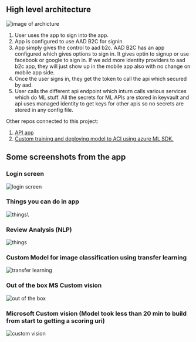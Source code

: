## High level architecture

![image of archicture](https://github.com/manish-shukla01/newMLApp/blob/master/Diagram.png)

1.  User uses the app to sign into the app.
2.  App is configured to use AAD B2C for signin
3.  App simply gives the control to aad b2c. AAD B2C has an app configured which gives options to sign in. It gives optin to signup or use facebook or google to sign in. If we add more identity providers to aad b2c app, they will just show up in the mobile app also with no change on mobile app side.
4. Once the user signs in, they get the token to call the api which secured by aad.
5. User calls the different api endpoint which inturn calls various services which do ML stuff. All the secrets for ML APIs are stored in keyvault and api uses managed identity to get keys for other apis so no secrets are stored in any config file.

Other repos connected to this project:

1. [API app](https://github.com/manish-shukla01/newMLAppAPI) 
2. [Custom training and deploying model to ACI using azure ML SDK.](https://github.com/manish-shukla01/tensorflowkerasinazure)

## Some screenshots from the app

### Login screen

![login screen](https://github.com/manish-shukla01/newMLApp/blob/master/screenshots/IMG_1191.PNG)

### Things you can do in app

![things](https://github.com/manish-shukla01/newMLApp/blob/master/screenshots/IMG_1192.PNG)\

### Review Analysis (NLP)
![things](https://github.com/manish-shukla01/newMLApp/blob/master/screenshots/IMG_1193.PNG)

### Custom Model for image classification using transfer learning
![transfer learning](https://github.com/manish-shukla01/newMLApp/blob/master/screenshots/IMG_1194.PNG)

### Out of the box MS Custom vision
![out of the box](https://github.com/manish-shukla01/newMLApp/blob/master/screenshots/IMG_1195.PNG)

### Microsoft Custom vision (Model took less than 20 min to build from start to getting a scoring uri)
![custom vision](https://github.com/manish-shukla01/newMLApp/blob/master/screenshots/IMG_1196.PNG)
